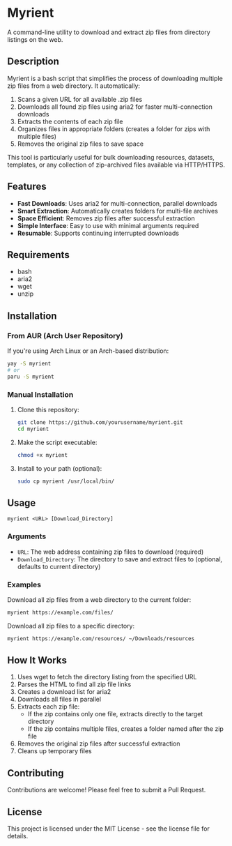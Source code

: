 # Myrient

A command-line utility to download and extract zip files from directory listings on the web.

## Description

Myrient is a bash script that simplifies the process of downloading multiple zip files from a web directory. It automatically:

1. Scans a given URL for all available .zip files
2. Downloads all found zip files using aria2 for faster multi-connection downloads
3. Extracts the contents of each zip file
4. Organizes files in appropriate folders (creates a folder for zips with multiple files)
5. Removes the original zip files to save space

This tool is particularly useful for bulk downloading resources, datasets, templates, or any collection of zip-archived files available via HTTP/HTTPS.

## Features

- **Fast Downloads**: Uses aria2 for multi-connection, parallel downloads
- **Smart Extraction**: Automatically creates folders for multi-file archives
- **Space Efficient**: Removes zip files after successful extraction
- **Simple Interface**: Easy to use with minimal arguments required
- **Resumable**: Supports continuing interrupted downloads

## Requirements

- bash
- aria2
- wget
- unzip

## Installation

### From AUR (Arch User Repository)

If you're using Arch Linux or an Arch-based distribution:

```bash
yay -S myrient
# or
paru -S myrient
```

### Manual Installation

1. Clone this repository:
   ```bash
   git clone https://github.com/yourusername/myrient.git
   cd myrient
   ```

2. Make the script executable:
   ```bash
   chmod +x myrient
   ```

3. Install to your path (optional):
   ```bash
   sudo cp myrient /usr/local/bin/
   ```

## Usage

```
myrient <URL> [Download_Directory]
```

### Arguments

- `URL`: The web address containing zip files to download (required)
- `Download_Directory`: The directory to save and extract files to (optional, defaults to current directory)

### Examples

Download all zip files from a web directory to the current folder:
```bash
myrient https://example.com/files/
```

Download all zip files to a specific directory:
```bash
myrient https://example.com/resources/ ~/Downloads/resources
```

## How It Works

1. Uses wget to fetch the directory listing from the specified URL
2. Parses the HTML to find all zip file links
3. Creates a download list for aria2
4. Downloads all files in parallel
5. Extracts each zip file:
   - If the zip contains only one file, extracts directly to the target directory
   - If the zip contains multiple files, creates a folder named after the zip file
6. Removes the original zip files after successful extraction
7. Cleans up temporary files

## Contributing

Contributions are welcome! Please feel free to submit a Pull Request.

## License

This project is licensed under the MIT License - see the license file for details.
